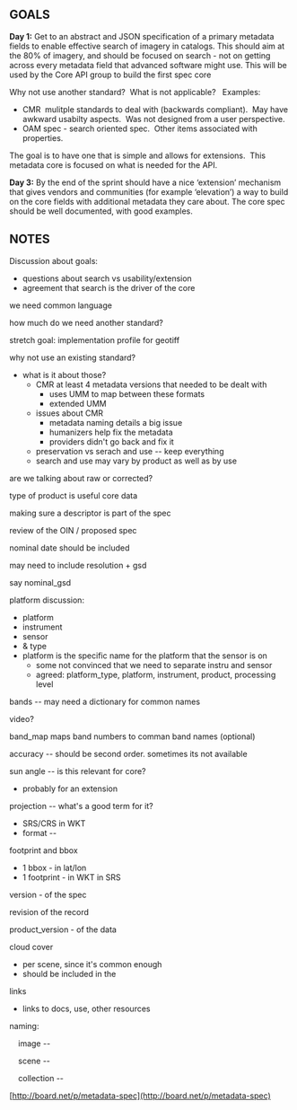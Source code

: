 ## **GOALS**

**Day 1:** Get to an abstract and JSON specification of a primary metadata fields to enable effective search of imagery in catalogs. This should aim at the 80% of imagery, and should be focused on search - not on getting across every metadata field that advanced software might use. This will be used by the Core API group to build the first spec core 

Why not use another standard?  What is not applicable?   Examples:

*   CMR  mulitple standards to deal with (backwards compliant).  May have awkward usabilty aspects.  Was not designed from a user perspective. 
*   OAM spec - search oriented spec.  Other items associated with properties.

The goal is to have one that is simple and allows for extensions.  This metadata core is focused on what is needed for the API.

**Day 3:** By the end of the sprint should have a nice ‘extension’ mechanism that gives vendors and communities (for example ‘elevation’) a way to build on the core fields with additional metadata they care about. The core spec should be well documented, with good examples.

## **NOTES**

Discussion about goals: 

*   questions about search vs usability/extension
*   agreement that search is the driver of the core

we need common language 

how much do we need another standard? 

stretch goal: implementation profile for geotiff 

why not use an existing standard? 

*   what is it about those?
    *   CMR at least 4 metadata versions that needed to be dealt with
        *   uses UMM to map between these formats 
        *   extended UMM
    *   issues about CMR
        *   metadata naming details a big issue
        *   humanizers help fix the metadata 
        *   providers didn't go back and fix it
    *   preservation vs serach and use -- keep everything
    *   search and use may vary by product as well as by use 

are we talking about raw or corrected? 

type of product is useful core data 

making sure a descriptor is part of the spec 

review of the OIN / proposed spec

nominal date should be included

may need to include resolution + gsd 

say nominal_gsd 

platform discussion: 

*   platform
*   instrument
*   sensor
*   & type
*   platform is the specific name for the platform that the sensor is on 
    *   some not convinced that we need to separate instru and sensor
    *   agreed: platform_type, platform, instrument, product, processing level

bands -- may need a dictionary for common names 

video?

band_map maps band numbers to comman band names (optional)

accuracy -- should be second order. sometimes its not available 

sun angle -- is this relevant for core? 

*   probably for an extension 

projection -- what's a good term for it?

*   SRS/CRS in WKT
*   format -- 

footprint and bbox

*   1 bbox - in lat/lon 
*   1 footprint - in WKT in SRS 

version - of the spec

revision of the record 

product_version - of the data 

cloud cover

*   per scene, since it's common enough 
*   should be included in the 

links

*   links to docs, use, other resources 

naming: 

    image -- 

    scene -- 

    collection -- 

[](http://board.net/p/metadata-spec)[http://board.net/p/metadata-spec](http://board.net/p/metadata-spec)